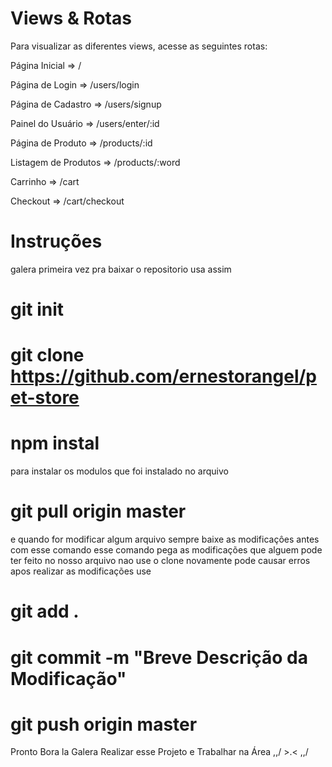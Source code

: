 # Views & Rotas

Para visualizar as diferentes views, acesse as seguintes rotas:

Página Inicial ⇒ /

Página de Login => /users/login

Página de Cadastro => /users/signup

Painel do Usuário => /users/enter/:id

Página de Produto => /products/:id

Listagem de Produtos => /products/:word

Carrinho => /cart

Checkout => /cart/checkout

# Instruções

galera primeira vez pra baixar o repositorio usa assim

# git init

# git clone https://github.com/ernestorangel/pet-store

# npm instal

para instalar os modulos que foi instalado no arquivo

# git pull origin master

e quando for modificar algum arquivo sempre baixe as modificaçôes antes com esse comando
esse comando pega as modificações que alguem pode ter feito no nosso arquivo nao use o clone novamente pode causar erros
apos realizar as modificações use

# git add .

# git commit -m "Breve Descrição da Modificação"

# git push origin master

Pronto Bora la Galera Realizar esse Projeto e Trabalhar na Área
\,,/ >.< \,,/

